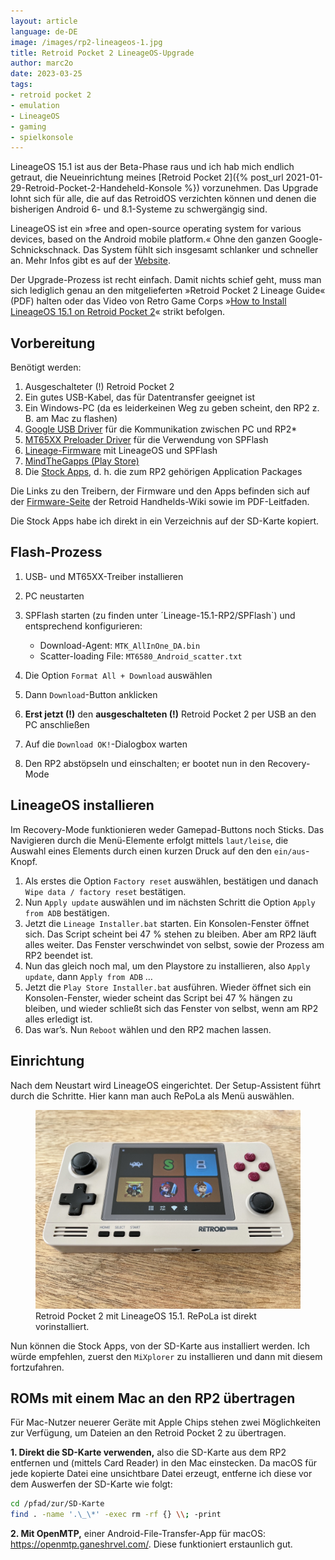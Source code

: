```yaml
---
layout: article
language: de-DE
image: /images/rp2-lineageos-1.jpg
title: Retroid Pocket 2 LineageOS-Upgrade
author: marc2o
date: 2023-03-25
tags:
- retroid pocket 2
- emulation
- LineageOS
- gaming
- spielkonsole
---
```


LineageOS 15.1 ist aus der Beta-Phase raus und ich hab mich endlich getraut, die Neueinrichtung meines [Retroid Pocket 2]({% post_url 2021-01-29-Retroid-Pocket-2-Handeheld-Konsole %}) vorzunehmen. Das Upgrade lohnt sich für alle, die auf das RetroidOS verzichten können und denen die bisherigen Android 6- und 8.1-Systeme zu schwergängig sind.

<!--more-->

LineageOS ist ein »free and open-source operating system for various devices, based on the Android mobile platform.« Ohne den ganzen Google-Schnickschnack. Das System fühlt sich insgesamt schlanker und schneller an. Mehr Infos gibt es auf der [Website](https://lineageos.org/).

Der Upgrade-Prozess ist recht einfach. Damit nichts schief geht, muss man sich lediglich genau an den mitgelieferten »Retroid Pocket 2 Lineage Guide« (PDF) halten oder das Video von Retro Game Corps »[How to Install LineageOS 15.1 on Retroid Pocket 2](https://www.youtube.com/watch?app=desktop&v=SCJpCgBJDfg)« strikt befolgen.

## Vorbereitung

Benötigt werden:

1. Ausgeschalteter (!) Retroid Pocket 2
2. Ein gutes USB-Kabel, das für Datentransfer geeignet ist
3. Ein Windows-PC (da es leiderkeinen Weg zu geben scheint, den RP2 z. B. am Mac zu flashen)
4. [Google USB Driver](https://developer.android.com/studio/run/win-usb) für die Kommunikation zwischen PC und RP2*
5. [MT65XX Preloader Driver](https://www.ytechb.com/mt65xx-preloader-driver/) für die Verwendung von SPFlash
6. [Lineage-Firmware](https://drive.google.com/drive/folders/1glkep6Jb4h27dsOFEtlsOHycMUS2E4kG) mit LineageOS und SPFlash
7. [MindTheGapps (Play Store)](https://androidfilehost.com/?fid=3700668719832236373)
8. Die [Stock Apps](https://drive.google.com/drive/folders/1b75bVzYlNlPv3jSSf3s7A0k8zsFGwk7R), d. h. die zum RP2 gehörigen Application Packages

Die Links zu den Treibern, der Firmware und den Apps befinden sich auf der [Firmware-Seite](https://wiki.retroidhandhelds.com/index.php?title=Firmware) der Retroid Handhelds-Wiki sowie im PDF-Leitfaden.

Die Stock Apps habe ich direkt in ein Verzeichnis auf der SD-Karte kopiert.

## Flash-Prozess

1. USB- und MT65XX-Treiber installieren
2. PC neustarten
3. SPFlash starten (zu finden unter ´Lineage-15.1-RP2/SPFlash`) und entsprechend konfigurieren:
	
	* Download-Agent: `MTK_AllInOne_­DA.bin`
	* Scatter-loading File: `MT6580_Android_scatter.txt`

4. Die Option `Format All + Download` auswählen
5. Dann `Download`-Button anklicken
6. **Erst jetzt (!)** den **ausgeschalteten (!)** Retroid Pocket 2 per USB an den PC anschließen
7. Auf die `Download OK!`-Dialogbox warten
8. Den RP2 abstöpseln und einschalten; er bootet nun in den Recovery-Mode

## LineageOS installieren

Im Recovery-Mode funktionieren weder Gamepad-Buttons noch Sticks. Das Navigieren durch die Menü-Elemente erfolgt mittels `laut/leise`, die Auswahl eines Elements durch einen kurzen Druck auf den den `ein/aus`-Knopf.

1. Als erstes die Option `Factory reset` auswählen, bestätigen und danach `Wipe data / factory reset` bestätigen.
2. Nun `Apply update` auswählen und im nächsten Schritt die Option `Apply from ADB` bestätigen.
3. Jetzt die `Lineage Installer.bat` starten. Ein Konsolen-Fenster öffnet sich. Das Script scheint bei 47 % stehen zu bleiben. Aber am RP2 läuft alles weiter. Das Fenster verschwindet von selbst, sowie der Prozess am RP2 beendet ist.
4. Nun das gleich noch mal, um den Playstore zu installieren, also `Apply update`, dann `Apply from ADB` …
5. Jetzt die `Play Store Installer.bat` ausführen. Wieder öffnet sich ein Konsolen-Fenster, wieder scheint das Script bei 47 % hängen zu bleiben, und wieder schließt sich das Fenster von selbst, wenn am RP2 alles erledigt ist.
6. Das war’s. Nun `Reboot` wählen und den RP2 machen lassen.

## Einrichtung

Nach dem Neustart wird LineageOS eingerichtet. Der Setup-Assistent führt durch die Schritte. Hier kann man auch RePoLa als Menü auswählen.

<figure>
	<img src="/images/rp2-lineageos-2.jpg" alt="Retroid Pocket 2 Konsole mit LineageOS 15.1"><figcaption>Retroid Pocket 2 mit LineageOS 15.1. RePoLa ist direkt vorinstalliert.</figcaption>
</figure>

Nun können die Stock Apps, von der SD-Karte aus installiert werden. Ich würde empfehlen, zuerst den `MiXplorer` zu installieren und dann mit diesem fortzufahren.

## ROMs mit einem Mac an den RP2 übertragen

Für Mac-Nutzer neuerer Geräte mit Apple Chips stehen zwei Möglichkeiten zur Verfügung, um Dateien an den Retroid Pocket 2 zu übertragen.

**1. Direkt die SD-Karte verwenden,** also die SD-Karte aus dem RP2 entfernen und (mittels Card Reader) in den Mac einstecken. Da macOS für jede kopierte Datei eine unsichtbare Datei erzeugt, entferne ich diese vor dem Auswerfen der SD-Karte wie folgt:

```bash
cd /pfad/zur/SD-Karte
find . -name '.\_\*' -exec rm -rf {} \\; -print
```

**2. Mit OpenMTP,** einer Android-File-Transfer-App für macOS: https://openmtp.ganeshrvel.com/. Diese funktioniert erstaunlich gut.
